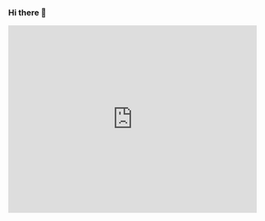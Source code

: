 ### Hi there 👋
<iframe src="https://open.spotify.com/embed/playlist/3fKrypdEFkhwhW5kUWMSlt?theme=0" width="100%" height="380" frameBorder="0" allowfullscreen="" allow="autoplay; clipboard-write; encrypted-media; fullscreen; picture-in-picture"></iframe>
<!--
**kakoitochel/kakoitochel** is a ✨ _special_ ✨ repository because its `README.md` (this file) appears on your GitHub profile.

Here are some ideas to get you started:

- 🔭 I’m currently working on ...
- 🌱 I’m currently learning ...
- 👯 I’m looking to collaborate on ...
- 🤔 I’m looking for help with ...
- 💬 Ask me about ...
- 📫 How to reach me: ...
- 😄 Pronouns: ...
- ⚡ Fun fact: ...
-->
